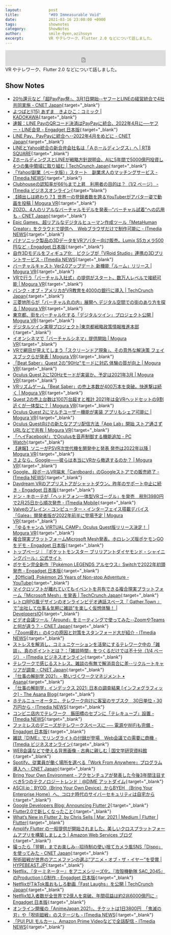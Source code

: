 ```yaml
---
layout:            post
title:             "#89 Immeasurable Void"
date:              2021-03-16 23:00:00 +0900
tags:              shownotes
category:          ShowNotes
author:            smile-0yen,azihsoyn
excerpt:           VR やテレワーク、Flutter 2.0 などについて話しました。
---
```

<iframe width="100%" height="50" scrolling="no" frameborder="no" src="https://w.soundcloud.com/player/?url=https%3A//api.soundcloud.com/tracks/1009053598&color=%23ff5500&auto_play=false&hide_related=false&show_comments=false&show_user=true&show_reposts=false&show_teaser=false&visual=false&show_artwork=false&default_height=75"></iframe>
VR やテレワーク、Flutter 2.0 などについて話しました。

## Show Notes
- [20％還元など「超PayPay祭」、3月1日開始\-\-ヤフーとLINEの経営統合で4社共同実施 \- CNET Japan](https://japan.cnet.com/article/35167131/){:target="_blank"}
- [よつばと\!\(15\) あずま　きよひこ：コミック \| KADOKAWA](https://www.kadokawa.co.jp/product/322009000056/){:target="_blank"}
- [速報：LINE PayのQRコード決済はPayPayに統合、2022年4月に──ヤフー・LINE会見 \- Engadget 日本版](https://japanese.engadget.com/yahoo-line-073043482.html){:target="_blank"}
- [LINE Pay、PayPayに統合へ\-\-2022年4月をめどに \- CNET Japan](https://japan.cnet.com/article/35167145/){:target="_blank"}
- [LINEとYahoo統合の新合弁会社名は「Ａホールディングス」へ \| RTB SQUARE](https://rtbsquare.work/archives/31205){:target="_blank"}
- [ZホールディングスとLINEが戦略方針説明会、AIに5年間で5000億円投資し4つの集中領域に取り組む \| TechCrunch Japan](https://jp.techcrunch.com/2021/03/02/z-holdings-line/){:target="_blank"}
- [「Yahoo\!副業（ベータ版）」スタート　副業求人のマッチングサービス \- ITmedia NEWS](https://www.itmedia.co.jp/news/articles/2103/03/news086.html){:target="_blank"}
- [Clubhouseの認知率が66％まで上昇　利用者の目的は？（1/2 ページ） \- ITmedia ビジネスオンライン](https://www.itmedia.co.jp/business/articles/2102/19/news119.html){:target="blank"}
- [【顔出しは終わり？】世界一の登録者数を誇るYouTuberがアバター姿で動画を投稿 \| Mogura VR](https://www.moguravr.com/pewdiepie-avatar/){:target="_blank"}
- [ZOZO、4人のリアルなバーチャルモデルを発表\-\-“バーチャル試着”への応用も \- CNET Japan](https://japan.cnet.com/article/35166284/){:target="_blank"}
- [Epic Games、超リアルなデジタルヒューマン作成ツール「MetaHuman Creator」をクラウドで提供へ　Webブラウザだけで制作可能に \- ITmedia NEWS](https://www.itmedia.co.jp/news/articles/2102/11/news027.html){:target="_blank"}
- [パナソニック製品の3DデータをVRアバター向け販売。Lumix S5カメラ500円など \- Engadget 日本版](https://japanese.engadget.com/shiftall-vr-panasonic-101748499.html){:target="_blank"}
- [自作3Dモデルをフィギュア化　ピクシブが「VRoid Studio」連携の3Dプリントサービス \- ITmedia NEWS](https://www.itmedia.co.jp/news/articles/2102/16/news134.html){:target="_blank"}
- [バーチャルキャスト Ver2\.0アップデート 新機能「ルーム」リリース \| Mogura VR](https://www.moguravr.com/virtualcast-19/){:target="_blank"}
- [VRで行う「バーチャル入社式」の提供がスタート、数万人レベルで接続可能 \| Mogura VR](https://www.moguravr.com/virtual-entrance-ceremony/){:target="_blank"}
- [バンク・オブ・アメリカがVR教育を4000の銀行に導入 \| TechCrunch Japan](https://jp.techcrunch.com/2021/03/04/2021-03-03-bank-of-america-is-bringing-vr-instruction-to-its-4000-banks/){:target="_blank"}
- [三菱地所らが「バーチャル丸の内」展開へ デジタル空間での街のあり方を探る \| Mogura VR](https://www.moguravr.com/virtual-marunouchi-2/){:target="_blank"}
- [東京都、街をバーチャル化する「デジタルツイン」プロジェクト公開 \| Mogura VR](https://www.moguravr.com/tokyo-digital-twin/){:target="_blank"}
- [デジタルツイン実現プロジェクト\|東京都戦略政策情報推進本部](https://www.senryaku.metro.tokyo.lg.jp/society5.0/digitaltwin.html#no5){:target="_blank"}
- [イオンシネマで「バーチャルシネマ」提供開始 \| Mogura VR](https://www.moguravr.com/aeon-cinema-virtual-cinema/){:target="_blank"}
- [VRで網目が見えてしまう「スクリーンドア現象」、その意外な解決策 フェイスブックらが発表 \| Mogura VR](https://www.moguravr.com/facebook-et-announced-screen-door-phenomenon/){:target="_blank"}
- [「Beat Saber」Quest 2の"90Hz"モードに対応 体験の質が向上 \| Mogura VR](https://www.moguravr.com/beat-saber-38/){:target="_blank"}
- [Oculus Quest 2に120Hzモードが実装か、予定は2021年3月 \| Mogura VR](https://www.moguravr.com/oculus-quest-2-30/){:target="_blank"}
- [VRリズムゲーム「Beat Saber」の売上本数が400万本を突破。快進撃は続く \| Mogura VR](https://www.moguravr.com/beat-saber-39/){:target="_blank"}
- [Quest 2の売上台数は100万台超すと推計 2021年は全VRヘッドセットの9割近くが一体型に？ \| Mogura VR](https://www.moguravr.com/superdata-xr-update/){:target="_blank"}
- [Oculus Quest 2にマルチユーザー機能が実装 アプリもシェア可能に \| Mogura VR](https://www.moguravr.com/oculus-quest-2-multi-user-function/){:target="_blank"}
- [Oculus Quest向けの新たなアプリ配信方法「App Lab」開始 ストア通さずURLなどで共有 \| Mogura VR](https://www.moguravr.com/oculus-app-lab/){:target="_blank"}
- [「ヘイFacebook\!」でOculusを音声制御する機能追加 \- PC Watch](https://pc.watch.impress.co.jp/docs/news/1308733.html){:target="_blank"}
- [【速報】ソニーがPSVR次世代機を開発中と発表 発売は2022年以降 \| Mogura VR](https://www.moguravr.com/ps5-next-generation-vr-system/){:target="_blank"}
- [さよなら、Google――彼らは本当にVRから撤退するのか？ \| Mogura VR](https://www.moguravr.com/google-vr-looking-back-column/){:target="_blank"}
- [Google、段ボールVR端末「Cardboard」のGoogleストアでの販売終了 \- ITmedia NEWS](https://www.itmedia.co.jp/news/articles/2103/04/news108.html){:target="_blank"}
- [Daydream VRのアプリストアがシャットダウン。昨年のサポート中止に続き \- Engadget 日本版](https://japanese.engadget.com/daydream-store-shutdown-220006131.html){:target="_blank"}
- [ドン・キホーテが「ヘッドフォン一体型VRゴーグル」を発売　税別3980円で2月25日から順次発売 \- ITmedia Mobile](https://www.itmedia.co.jp/mobile/articles/2102/24/news155.html){:target="_blank"}
- [Valveのブレイン・コンピューター・インターフェイス搭載デバイス「Galea」開発者版が2022年前半に登場予定 \| Mogura VR](https://www.moguravr.com/valve-galea/){:target="_blank"}
- [「ゆるキャン△ VIRTUAL CAMP」Oculus Quest版リリース決定！ \| Mogura VR](https://www.moguravr.com/yurucamp-virtual-camp-3/){:target="_blank"}
- [複合現実プラットフォームMicrosoft Mesh発表。ホロレンズ版ポケモンGOをデモ \- Engadget 日本版](https://japanese.engadget.com/microsoft-mesh-201455821.html){:target="_blank"}
- [トップページ｜『ポケットモンスター ブリリアントダイヤモンド・シャイニングパール』公式サイト](https://www.pokemon.co.jp/ex/bdsp/)
- [ポケモン完全新作『Pokémon LEGENDS アルセウス』Switchで2022年初頭発売 \- Engadget 日本版](https://japanese.engadget.com/pokemon-legends-arceus-155012714.html){:target="_blank"}
- [【Official】Pokémon 25 Years of Non\-stop Adventure \- YouTube](https://www.youtube.com/watch?v=MpYtKRuKUXQ){:target="_blank"}
- [マイクロソフトが離れていてもイベントを共有できる複合現実プラットフォーム「Microsoft Mesh」を発表 \| TechCrunch Japan](https://jp.techcrunch.com/2021/03/03/2021-03-02-microsoft-debuts-its-ar-vr-meetings-platform-mesh/){:target="_blank"}
- [レトロRPG風デザインのオンラインビデオ通話スペース『 Gather\.Town 』で”出社して仕事＆気軽に雑談”を楽しく仮想体験！ \| DevelopersIO](https://dev.classmethod.jp/articles/gather-town-as-a-virtual-office/){:target="_blank"}
- [ビデオ会議ツール「Around」をミーティングで使ってみた\-\-ZoomやTeamsと何が違う？ \- CNET Japan](https://japan.cnet.com/article/35166925/){:target="_blank"}
- [「Zoom疲れ」の4つの原因と対策をスタンフォード大が紹介 \- ITmedia NEWS](https://www.itmedia.co.jp/news/articles/2103/01/news066.html){:target="_blank"}
- [ストレスを解消し、コミュニケーションを活発にするテレワーク中の「雑談」、真のポイントとは？：「雑談時間」をつくるだけでは不十分（1/4 ページ） \- ITmedia ビジネスオンライン](https://www.itmedia.co.jp/business/articles/2102/01/news018.html){:target="_blank"}
- [テレワークで感じるストレス、雑談の有無で解消具合に差\-\-リクルートキャリアが調査 \- CNET Japan](https://japan.cnet.com/article/35165475/){:target="_blank"}
- [「仕事の解剖学 2021」\- 勢いづくワークマネジメント • Asana](https://assets.asana.biz/m/6af8398e808c885a/original/AOW21-Section-2-JA-2x.png){:target="_blank"}
- [「仕事の解剖学」インデックス 2021: 日本の調査結果 \[インフォグラフィック\] \- The Asana Blog](https://blog.asana.com/2021/01/ja-anatomy-of-work-infographic/#close){:target="_blank"}
- [ホテルニューオータニ、テレワーク向けに客室のサブスク　30日単位・30万円から \- ITmedia NEWS](https://www.itmedia.co.jp/news/articles/2101/29/news148.html){:target="_blank"}
- [コンビニ店内でテレワーク　飯田橋のセブンに「テレキューブ」設置 \- ITmedia NEWS](https://www.itmedia.co.jp/news/articles/2101/14/news093.html){:target="_blank"}
- [ファミレスのデニーズがテレワークスペースに ── 電源やWiFiも完備 \- Engadget 日本版](https://japanese.engadget.com/dennys-telework-060059684.html){:target="_blank"}
- [雑誌『DIME』でリングライトの付録が登場　Web会議での需要に商機 \- ITmedia ビジネスオンライン](https://www.itmedia.co.jp/business/articles/2102/15/news117.html){:target="_blank"}
- [WEB会議などで使える背景画像 \- 古典に親しむ \| 国文学研究資料館](https://www.nijl.ac.jp/koten/image/virtual-backgrounds.html){:target="_blank"}
- [Spotify、従業員が働く場所を選べる「Work From Anywhere」プログラム導入へ \- CNET Japan](https://japan.cnet.com/article/35166481/){:target="_blank"}
- [Bring Your Own Environment - アクセンチュアが発表した今後3年間注目すべき5つのテクノロジートレンド｜@DIME アットダイム](https://dime.jp/genre/1097364/){:target="_blank"}
- [ASCII\.jp：BYOD（Bring Your Own Device）からBYEH （Bring Your Enterprise Home）へ、コロナ時代のサイバーセキュリティは自宅から](https://ascii.jp/elem/000/004/035/4035003/){:target="_blank"}
- [Google Developers Blog: Announcing Flutter 2](https://developers.googleblog.com/2021/03/announcing-flutter-2.html?utm_source=feedburner&utm_medium=feed&utm_campaign=Feed%3A+GDBcode+%28Google+Developers+Blog%29){:target="_blank"}
- [Flutter2\.0で新しくなったこと](https://itome.team/blog/2021/03/flutter-v2/){:target="_blank"}
- [What’s New in Flutter 2\. by Chris Sells \| Mar, 2021 \| Medium \| Flutter \| Flutter](https://medium.com/flutter/whats-new-in-flutter-2-0-fe8e95ecc65){:target="_blank"}
- [Amplify Flutter の一般提供が開始されました。美しいクロスプラットフォームアプリを構築しましょう \| Amazon Web Services ブログ](https://aws.amazon.com/jp/blogs/news/amplify-flutter-is-now-generally-available-build-beautiful-cross-platform-apps/?utm_source=feedburner&utm_medium=feed&utm_campaign=Feed%3A+aws%2Fjp-blog-news+%28Amazon+Web+Services+%E3%83%96%E3%83%AD%E3%82%B0%29){:target="_blank"}
- [撮ったら「翌朝」までお楽しみ\-\-招待制の使い捨てカメラ風SNS「Dispo」を使ってみた \- CNET Japan](https://japan.cnet.com/article/35167169/){:target="_blank"}
- [呪術廻戦が世界のアニメファンの選ぶ“アニメ・オブ・ザ・イヤー”を受賞 \| HYPEBEAST\.JP](https://hypebeast.com/jp/2021/2/crunchyroll-best-anime-of-the-year-ranking-jujutsu-kaisen-keep-your-hands-off-eizouken){:target="_blank"}
- [Netflix、『ターミネーター』をアニメシリーズ化。『攻殻機動隊 SAC\_2045』のProduction I\.G制作 \- Engadget 日本版](https://japanese.engadget.com/netflix-terminator-anime-024043857.html){:target="_blank"}
- [NetflixがTikTok風おもしろ動画「Fast Laughs」を公開 \| TechCrunch Japan](https://jp.techcrunch.com/2021/03/04/2021-03-03-netflix-launches-fast-laughs-a-tiktok-like-feed-of-funny-videos/){:target="_blank"}
- [Netflix加入者数が全世界で2億人を突破。年間収益は約2兆6000億円に \- Engadget 日本版](https://japanese.engadget.com/netflix-2020-031017778.html){:target="_blank"}
- [オンライン開催の「AnimeJapan 2021」、チケットは1日3800円　「鬼滅の刃」や「呪術廻戦」のステージも \- ITmedia NEWS](https://www.itmedia.co.jp/news/articles/2102/19/news081.html){:target="_blank"}
- [「PUI PUI モルカー」、Amazon Prime Videoなどで全話配信 \- ITmedia NEWS](https://www.itmedia.co.jp/news/articles/2102/02/news134.html){:target="_blank"}